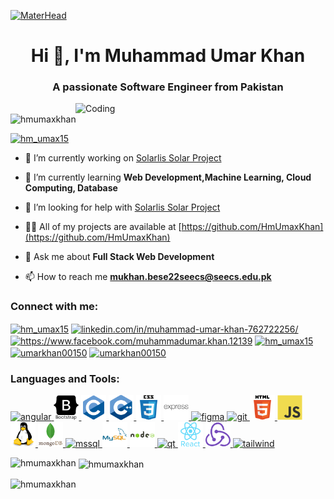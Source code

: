 [![MaterHead](https://gifdb.com/images/high/coding-skills-loading-dk68v8z0hevjpuiv.gif)](https://rishavchanda.io)
<h1 align="center">Hi 👋, I'm Muhammad Umar Khan</h1>
<h3 align="center">A passionate Software Engineer from Pakistan</h3>
<img align="right" width="400" alt="Coding" src="https://media3.giphy.com/media/u2pmTWUi0MXjyrMaVj/giphy.webp?cid=6c09b9524jzjkollzqbk2pxr5qdszto8xolpm0skm3ha787p&ep=v1_internal_gif_by_id&rid=giphy.webp&ct=g" >

<p align="left"> <img src="https://komarev.com/ghpvc/?username=hmumaxkhan&label=Profile%20views&color=0e75b6&style=flat" alt="hmumaxkhan" /> </p>

<p align="left"> <a href="https://twitter.com/hm_umax15" target="blank"><img src="https://img.shields.io/twitter/follow/hm_umax15?logo=twitter&style=for-the-badge" alt="hm_umax15" /></a> </p>

- 🔭 I’m currently working on [Solarlis Solar Project](https://github.com/AbdulSami455/Solarlis-SolarSolutions-at-FingerTips)

- 🌱 I’m currently learning **Web Development,Machine Learning, Cloud Computing, Database**

- 🤝 I’m looking for help with [Solarlis Solar Project](https://github.com/AbdulSami455/Solarlis-SolarSolutions-at-FingerTips)

- 👨‍💻 All of my projects are available at [https://github.com/HmUmaxKhan](https://github.com/HmUmaxKhan)

- 💬 Ask me about **Full Stack Web Development**

- 📫 How to reach me **mukhan.bese22seecs@seecs.edu.pk**

<h3 align="left">Connect with me:</h3>
<p align="left">
<a href="https://twitter.com/hm_umax15" target="blank"><img align="center" src="https://raw.githubusercontent.com/rahuldkjain/github-profile-readme-generator/master/src/images/icons/Social/twitter.svg" alt="hm_umax15" height="30" width="40" /></a>
<a href="https://linkedin.com/in/linkedin.com/in/muhammad-umar-khan-762722256/" target="blank"><img align="center" src="https://raw.githubusercontent.com/rahuldkjain/github-profile-readme-generator/master/src/images/icons/Social/linked-in-alt.svg" alt="linkedin.com/in/muhammad-umar-khan-762722256/" height="30" width="40" /></a>
<a href="https://fb.com/https://www.facebook.com/muhammadumar.khan.12139" target="blank"><img align="center" src="https://raw.githubusercontent.com/rahuldkjain/github-profile-readme-generator/master/src/images/icons/Social/facebook.svg" alt="https://www.facebook.com/muhammadumar.khan.12139" height="30" width="40" /></a>
<a href="https://instagram.com/hm_umax15" target="blank"><img align="center" src="https://raw.githubusercontent.com/rahuldkjain/github-profile-readme-generator/master/src/images/icons/Social/instagram.svg" alt="hm_umax15" height="30" width="40" /></a>
<a href="https://www.hackerrank.com/umarkhan00150" target="blank"><img align="center" src="https://raw.githubusercontent.com/rahuldkjain/github-profile-readme-generator/master/src/images/icons/Social/hackerrank.svg" alt="umarkhan00150" height="30" width="40" /></a>
<a href="https://www.leetcode.com/umarkhan00150" target="blank"><img align="center" src="https://raw.githubusercontent.com/rahuldkjain/github-profile-readme-generator/master/src/images/icons/Social/leet-code.svg" alt="umarkhan00150" height="30" width="40" /></a>
</p>

<h3 align="left">Languages and Tools:</h3>
<p align="left"> <a href="https://angular.io" target="_blank" rel="noreferrer"> <img src="https://angular.io/assets/images/logos/angular/angular.svg" alt="angular" width="40" height="40"/> </a> <a href="https://getbootstrap.com" target="_blank" rel="noreferrer"> <img src="https://raw.githubusercontent.com/devicons/devicon/master/icons/bootstrap/bootstrap-plain-wordmark.svg" alt="bootstrap" width="40" height="40"/> </a> <a href="https://www.cprogramming.com/" target="_blank" rel="noreferrer"> <img src="https://raw.githubusercontent.com/devicons/devicon/master/icons/c/c-original.svg" alt="c" width="40" height="40"/> </a> <a href="https://www.w3schools.com/cpp/" target="_blank" rel="noreferrer"> <img src="https://raw.githubusercontent.com/devicons/devicon/master/icons/cplusplus/cplusplus-original.svg" alt="cplusplus" width="40" height="40"/> </a> <a href="https://www.w3schools.com/css/" target="_blank" rel="noreferrer"> <img src="https://raw.githubusercontent.com/devicons/devicon/master/icons/css3/css3-original-wordmark.svg" alt="css3" width="40" height="40"/> </a> <a href="https://expressjs.com" target="_blank" rel="noreferrer"> <img src="https://raw.githubusercontent.com/devicons/devicon/master/icons/express/express-original-wordmark.svg" alt="express" width="40" height="40"/> </a> <a href="https://www.figma.com/" target="_blank" rel="noreferrer"> <img src="https://www.vectorlogo.zone/logos/figma/figma-icon.svg" alt="figma" width="40" height="40"/> </a> <a href="https://git-scm.com/" target="_blank" rel="noreferrer"> <img src="https://www.vectorlogo.zone/logos/git-scm/git-scm-icon.svg" alt="git" width="40" height="40"/> </a> <a href="https://www.w3.org/html/" target="_blank" rel="noreferrer"> <img src="https://raw.githubusercontent.com/devicons/devicon/master/icons/html5/html5-original-wordmark.svg" alt="html5" width="40" height="40"/> </a> <a href="https://developer.mozilla.org/en-US/docs/Web/JavaScript" target="_blank" rel="noreferrer"> <img src="https://raw.githubusercontent.com/devicons/devicon/master/icons/javascript/javascript-original.svg" alt="javascript" width="40" height="40"/> </a> <a href="https://www.linux.org/" target="_blank" rel="noreferrer"> <img src="https://raw.githubusercontent.com/devicons/devicon/master/icons/linux/linux-original.svg" alt="linux" width="40" height="40"/> </a> <a href="https://www.mongodb.com/" target="_blank" rel="noreferrer"> <img src="https://raw.githubusercontent.com/devicons/devicon/master/icons/mongodb/mongodb-original-wordmark.svg" alt="mongodb" width="40" height="40"/> </a> <a href="https://www.microsoft.com/en-us/sql-server" target="_blank" rel="noreferrer"> <img src="https://www.svgrepo.com/show/303229/microsoft-sql-server-logo.svg" alt="mssql" width="40" height="40"/> </a> <a href="https://www.mysql.com/" target="_blank" rel="noreferrer"> <img src="https://raw.githubusercontent.com/devicons/devicon/master/icons/mysql/mysql-original-wordmark.svg" alt="mysql" width="40" height="40"/> </a> <a href="https://nodejs.org" target="_blank" rel="noreferrer"> <img src="https://raw.githubusercontent.com/devicons/devicon/master/icons/nodejs/nodejs-original-wordmark.svg" alt="nodejs" width="40" height="40"/> </a> <a href="https://www.qt.io/" target="_blank" rel="noreferrer"> <img src="https://upload.wikimedia.org/wikipedia/commons/0/0b/Qt_logo_2016.svg" alt="qt" width="40" height="40"/> </a> <a href="https://reactjs.org/" target="_blank" rel="noreferrer"> <img src="https://raw.githubusercontent.com/devicons/devicon/master/icons/react/react-original-wordmark.svg" alt="react" width="40" height="40"/> </a> <a href="https://redux.js.org" target="_blank" rel="noreferrer"> <img src="https://raw.githubusercontent.com/devicons/devicon/master/icons/redux/redux-original.svg" alt="redux" width="40" height="40"/> </a> <a href="https://tailwindcss.com/" target="_blank" rel="noreferrer"> <img src="https://www.vectorlogo.zone/logos/tailwindcss/tailwindcss-icon.svg" alt="tailwind" width="40" height="40"/> </a> </p>

<p><img align="left" src="https://github-readme-stats.vercel.app/api/top-langs?username=hmumaxkhan&show_icons=true&theme=dark&text_color=ffffff&locale=en&layout=compact" alt="hmumaxkhan" /></p>

<p>&nbsp;<img align="center" src="https://github-readme-stats.vercel.app/api?username=hmumaxkhan&show_icons=true&locale=en" alt="hmumaxkhan" /></p>

<p><img align="center" src="https://github-readme-streak-stats.herokuapp.com/?user=hmumaxkhan&" alt="hmumaxkhan" /></p>
